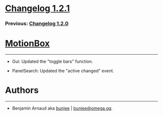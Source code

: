 # [Changelog 1.2.1](http://omega.gg/MotionBox/changes/1.2.1.html)

### Previous: [Changelog 1.2.0](1.2.0.html)

# [MotionBox](http://omega.gg/MotionBox)
---

- Gui: Updated the "toggle bars" function.

- PanelSearch: Updated the "active changed" event.


# Authors
---

- Benjamin Arnaud aka [bunjee](http://bunjee.me) | <bunjee@omega.gg>.
